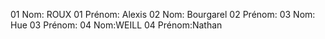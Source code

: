 ﻿01 Nom: ROUX
01 Prénom: Alexis
02 Nom: Bourgarel
02 Prénom:
03 Nom: Hue
03 Prénom:
04 Nom:WEILL
04 Prénom:Nathan